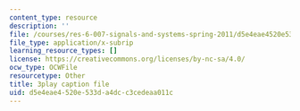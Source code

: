 ```yaml
---
content_type: resource
description: ''
file: /courses/res-6-007-signals-and-systems-spring-2011/d5e4eae4520e533da4dcc3cedeaa011c_P3eLer1edx8.vtt
file_type: application/x-subrip
learning_resource_types: []
license: https://creativecommons.org/licenses/by-nc-sa/4.0/
ocw_type: OCWFile
resourcetype: Other
title: 3play caption file
uid: d5e4eae4-520e-533d-a4dc-c3cedeaa011c
---
```

